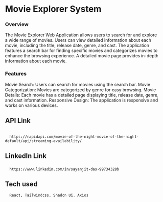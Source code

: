 
# Movie Explorer System

### Overview
The Movie Explorer Web Application allows users to search for and explore a wide range of movies. Users can view detailed information about each movie, including the title, release date, genre, and cast. The application features a search bar for finding specific movies and categorizes movies to enhance the browsing experience. A detailed movie page provides in-depth information about each movie.

### Features
Movie Search: Users can search for movies using the search bar.
Movie Categorization: Movies are categorized by genre for easy browsing.
Movie Details: Each movie has a detailed page displaying title, release date, genre, and cast information.
Responsive Design: The application is responsive and works on various devices.


## API Link

######

```http
  https://rapidapi.com/movie-of-the-night-movie-of-the-night-default/api/streaming-availability/
```

## LinkedIn Link

#####

```http
  https://www.linkedin.com/in/sayanjit-das-99734328b 
```
## Tech used 

```http
  React, Tailwindcss, Shadcn Ui, Axios
```
